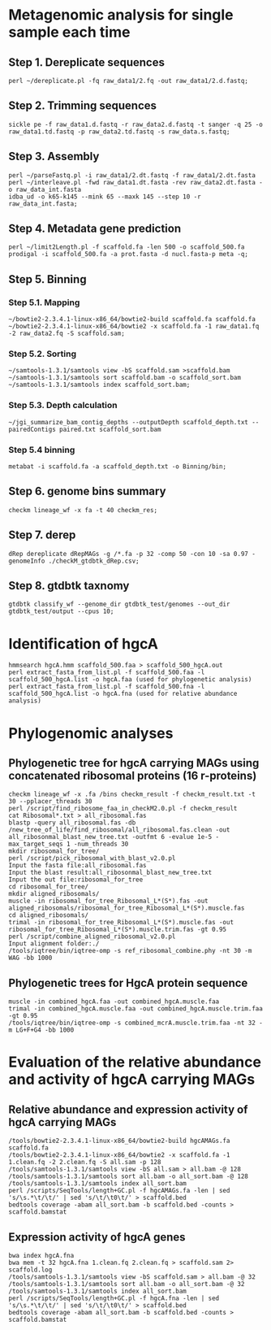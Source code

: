 # Metagenomic analysis for single sample each time

## Step 1. Dereplicate sequences

```
perl ~/dereplicate.pl -fq raw_data1/2.fq -out raw_data1/2.d.fastq;
```

## Step 2. Trimming sequences

```
sickle pe -f raw_data1.d.fastq -r raw_data2.d.fastq -t sanger -q 25 -o raw_data1.td.fastq -p raw_data2.td.fastq -s raw_data.s.fastq;
```

## Step 3. Assembly

```
perl ~/parseFastq.pl -i raw_data1/2.dt.fastq -f raw_data1/2.dt.fasta
perl ~/interleave.pl -fwd raw_data1.dt.fasta -rev raw_data2.dt.fasta -o raw_data_int.fasta
idba_ud -o k65-k145 --mink 65 --maxk 145 --step 10 -r raw_data_int.fasta;
```

## Step 4. Metadata gene prediction

```
perl ~/limit2Length.pl -f scaffold.fa -len 500 -o scaffold_500.fa
prodigal -i scaffold_500.fa -a prot.fasta -d nucl.fasta-p meta -q;
```

## Step 5. Binning

### Step 5.1. Mapping

```
~/bowtie2-2.3.4.1-linux-x86_64/bowtie2-build scaffold.fa scaffold.fa
~/bowtie2-2.3.4.1-linux-x86_64/bowtie2 -x scaffold.fa -1 raw_data1.fq -2 raw_data2.fq -S scaffold.sam;
```

### Step 5.2. Sorting

```
~/samtools-1.3.1/samtools view -bS scaffold.sam >scaffold.bam
~/samtools-1.3.1/samtools sort scaffold.bam -o scaffold_sort.bam
~/samtools-1.3.1/samtools index scaffold_sort.bam;
```

### Step 5.3. Depth calculation

```
~/jgi_summarize_bam_contig_depths --outputDepth scaffold_depth.txt --pairedContigs paired.txt scaffold_sort.bam
```

### Step 5.4 binning

```
metabat -i scaffold.fa -a scaffold_depth.txt -o Binning/bin;
```

## Step 6. genome bins summary

```
checkm lineage_wf -x fa -t 40 checkm_res;
```

## Step 7. derep

```
dRep dereplicate dRepMAGs -g /*.fa -p 32 -comp 50 -con 10 -sa 0.97 -genomeInfo ./checkM_gtdbtk_dRep.csv;
```

## Step 8. gtdbtk taxnomy

```
gtdbtk classify_wf --genome_dir gtdbtk_test/genomes --out_dir gtdbtk_test/output --cpus 10;
```

# Identification of hgcA

```
hmmsearch hgcA.hmm scaffold_500.faa > scaffold_500_hgcA.out
perl extract_fasta_from_list.pl -f scaffold_500.faa -l scaffold_500_hgcA.list -o hgcA.faa (used for phylogenetic analysis)
perl extract_fasta_from_list.pl -f scaffold_500.fna -l scaffold_500_hgcA.list -o hgcA.fna (used for relative abundance analysis)
```

# Phylogenomic analyses

## Phylogenetic tree for hgcA carrying MAGs using concatenated ribosomal proteins (16 r-proteins)

```
checkm lineage_wf -x .fa /bins checkm_result -f checkm_result.txt -t 30 --pplacer_threads 30
perl /script/find_ribosome_faa_in_checkM2.0.pl -f checkm_result
cat Ribosomal*.txt > all_ribosomal.fas
blastp -query all_ribosomal.fas -db /new_tree_of_life/find_ribosomal/all_ribosomal.fas.clean -out all_ribosonmal_blast_new_tree.txt -outfmt 6 -evalue 1e-5 -max_target_seqs 1 -num_threads 30
mkdir ribosomal_for_tree/
perl /script/pick_ribosomal_with_blast_v2.0.pl
Input the fasta file:all_ribosomal.fas
Input the blast result:all_ribosonmal_blast_new_tree.txt
Input the out file:ribosomal_for_tree
cd ribosomal_for_tree/
mkdir aligned_ribosomals/
muscle -in ribosomal_for_tree_Ribosomal_L*(S*).fas -out aligned_ribosomals/ribosomal_for_tree_Ribosomal_L*(S*).muscle.fas
cd aligned_ribosomals/
trimal -in ribosomal_for_tree_Ribosomal_L*(S*).muscle.fas -out ribosomal_for_tree_Ribosomal_L*(S*).muscle.trim.fas -gt 0.95
perl /script/combine_aligned_ribosomal_v2.0.pl
Input alignment folder:./
/tools/iqtree/bin/iqtree-omp -s ref_ribosomal_combine.phy -nt 30 -m WAG -bb 1000
```

## Phylogenetic trees for HgcA protein sequence

```
muscle -in combined_hgcA.faa -out combined_hgcA.muscle.faa
trimal -in combined_hgcA.muscle.faa -out combined_hgcA.muscle.trim.faa -gt 0.95
/tools/iqtree/bin/iqtree-omp -s combined_mcrA.muscle.trim.faa -nt 32 -m LG+F+G4 -bb 1000
```

# Evaluation of the relative abundance and activity of hgcA carrying MAGs

## Relative abundance and expression activity of hgcA carrying MAGs

```
/tools/bowtie2-2.3.4.1-linux-x86_64/bowtie2-build hgcAMAGs.fa scaffold.fa
/tools/bowtie2-2.3.4.1-linux-x86_64/bowtie2 -x scaffold.fa -1 1.clean.fq -2 2.clean.fq -S all.sam -p 128
/tools/samtools-1.3.1/samtools view -bS all.sam > all.bam -@ 128
/tools/samtools-1.3.1/samtools sort all.bam -o all_sort.bam -@ 128
/tools/samtools-1.3.1/samtools index all_sort.bam
perl /scripts/SeqTools/length+GC.pl -f hgcAMAGs.fa -len | sed 's/\s.*\t/\t/' | sed 's/\t/\t0\t/' > scaffold.bed
bedtools coverage -abam all_sort.bam -b scaffold.bed -counts > scaffold.bamstat
```

## Expression activity of hgcA genes 

```
bwa index hgcA.fna
bwa mem -t 32 hgcA.fna 1.clean.fq 2.clean.fq > scaffold.sam 2> scaffold.log
/tools/samtools-1.3.1/samtools view -bS scaffold.sam > all.bam -@ 32
/tools/samtools-1.3.1/samtools sort all.bam -o all_sort.bam -@ 32
/tools/samtools-1.3.1/samtools index all_sort.bam
perl /scripts/SeqTools/length+GC.pl -f hgcA.fna -len | sed 's/\s.*\t/\t/' | sed 's/\t/\t0\t/' > scaffold.bed
bedtools coverage -abam all_sort.bam -b scaffold.bed -counts > scaffold.bamstat
```
